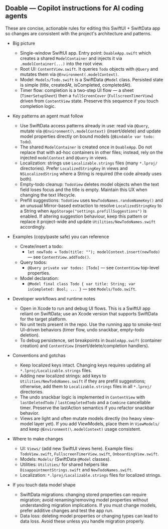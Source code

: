 ## Doable — Copilot instructions for AI coding agents

These are concise, actionable rules for editing this SwiftUI + SwiftData app so changes are consistent with the project's architecture and patterns.

- Big picture

  - Single-window SwiftUI app. Entry point: `DoableApp.swift` which creates a shared `ModelContainer` and injects it via `.modelContainer(...)` into the root view.
  - Root UI: `ContentView.swift`. It queries `Todo` objects with `@Query` and mutates them via `@Environment(.modelContext)`.
  - Model: `Models/Todo.swift` is a SwiftData `@Model` class. Persisted state is simple (title, createdAt, isCompleted, completedAt).
  - Timer flow: completion is a two-step UI flow — a sheet (`TimerSetupSheet`) then a `fullScreenCover` (`FullscreenTimerView`) driven from `ContentView` state. Preserve this sequence if you touch completion logic.

- Key patterns an agent must follow

  - Use SwiftData access patterns already in use: read via `@Query`, mutate via `@Environment(\.modelContext)` (insert/delete) and update model properties directly on bound models (`@Bindable var todo: Todo`).
  - The shared `ModelContainer` is created once in `DoableApp`. Do not replace that with ad-hoc containers in other files; instead, rely on the injected `modelContext` and `@Query` in views.
  - Localization: strings use `Localizable.strings` files (many `*.lproj/` directories). Prefer `LocalizedStringKey` in views and `NSLocalizedString` where a String is required (the code already uses both).
  - Empty-todo cleanup: `TodoView` deletes model objects when the text field loses focus and the title is empty. Maintain this UX when changing the text lifecycle.
  - Prefill suggestions: `TodoView` uses `NewTodoNames.randomNameKey()` and an unusual Mirror-based extraction to resolve `LocalizedStringKey` to a String when `AppStorage("settings.prefillSuggestions")` is enabled. If altering suggestion behaviour, keep this pattern or replace it project-wide and update `Utilities/NewTodoNames.swift` accordingly.

- Examples (copy/paste safe) you can reference

  - Create/insert a todo:
    - `let newTodo = Todo(title: ""); modelContext.insert(newTodo)` — see `ContentView.addTodo()`.
  - Query todos:
    - `@Query private var todos: [Todo]` — see `ContentView` top-level properties.
  - Model declaration:
    - `@Model final class Todo { var title: String; var isCompleted: Bool; ... }` — see `Models/Todo.swift`.

- Developer workflows and runtime notes

  - Open in Xcode to run and debug UI flows. This is a SwiftUI app reliant on SwiftData; use an Xcode version that supports SwiftData for the target platform.
  - No unit tests present in the repo. Use the running app to smoke-test UI-driven behaviors (timer flow, undo snackbar, empty-todo deletion).
  - To debug persistence, set breakpoints in `DoableApp.swift` (container creation) and `ContentView` (insert/delete/completion handlers).

- Conventions and gotchas

  - Keep localized keys intact. Changing keys requires updating all `*.lproj/Localizable.strings` files.
  - Adding new localized strings: add keys to `Utilities/NewTodoNames.swift` if they are prefill suggestions; otherwise, add them to `Localizable.strings` files in all `*.lproj/` directories.
  - The undo snackbar logic is implemented in `ContentView` with `lastDeletedTodo` / `lastCompletedTodo` and a `Combine` cancellable timer. Preserve the lastAction semantics if you refactor snackbar behavior.
  - Views are light and often mutate models directly (no heavy view-model layer yet). If you add ViewModels, place them in `ViewModels/` and keep `@Environment(\.modelContext)` usage consistent.

- Where to make changes

  - UI: `Views/` (add new SwiftUI views here). Example files: `TodoView.swift`, `FullscreenTimerView.swift`, `OnboardingView.swift`.
  - Models: `Models/` (SwiftData `@Model` classes).
  - Utilities: `Utilities/` for shared helpers like `DisappointmentStrings.swift` and `NewTodoNames.swift`.
  - Localization: `*.lproj/Localizable.strings` files for localized strings.

- If you touch data model shape
  - SwiftData migrations: changing stored properties can require migration; avoid renaming/removing model properties without understanding migration implications. If you must change models, prefer additive changes and test the app run.
  - Data loss: deleting model properties or changing types can lead to data loss. Avoid these unless you handle migration properly.